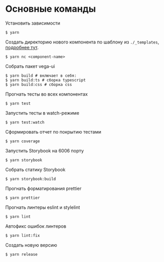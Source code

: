 # Основные команды

Установить зависимости

    $ yarn

Создать директорию нового компонента по шаблону из `./_templates`, [подробнее тут](./new-component.md).

    $ yarn nc <component-name>

Собрать пакет vega-ui

    $ yarn build # включает в себя:
    $ yarn build:ts # сборка typescript
    $ yarn build:css # сборка css

Прогнать тесты во всех компонентах

    $ yarn test

Запустить тесты в watch-режиме

    $ yarn test:watch

Сформировать отчет по покрытию тестами

    $ yarn coverage

Запустить Storybook на 6006 порту

    $ yarn storybook

Собрать статику Storybook

    $ yarn storybook:build

Прогнать форматирования prettier

    $ yarn prettier

Прогнать линтеры eslint и stylelint

    $ yarn lint

Автофикс ошибок линтеров

    $ yarn lint:fix

Создать новую версию

    $ yarn release
